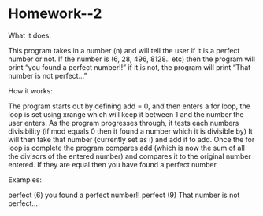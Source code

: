 Homework--2
===========

What it does:

This program takes in a number (n) and will tell the user if it is a perfect number or not. 
If the number is (6, 28, 496, 8128.. etc) then the program will print “you found a perfect number!!” 
if it is not, the program will print “That number is not perfect...” 

How it works:

The program starts out by defining add = 0, and then enters a for loop, the loop is set using 
xrange which will keep it between 1 and the number the user enters. As the program progresses 
through, it tests each numbers divisibility (if mod equals 0 then it found a number which it 
is divisible by) It will then take that number (currently set as i) and add it to add. Once the 
for loop is complete the program compares add (which is now the sum of all the divisors of the 
entered number) and compares it to the original number entered. If they are equal then you have 
found a perfect number

Examples:

perfect (6)
you found a perfect number!! 
perfect (9)
That number is not perfect...

